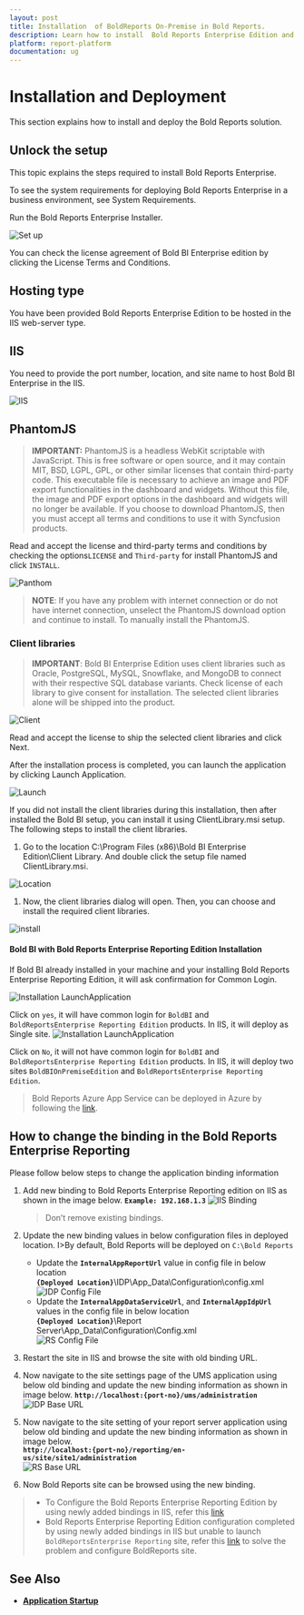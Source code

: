 ```yaml
---
layout: post
title: Installation  of BoldReports On-Premise in Bold Reports.
description: Learn how to install  Bold Reports Enterprise Edition and how to host the Bold Reports Enterprise in IIS or IIS Express in your machine. 
platform: report-platform
documentation: ug
---
```


# Installation and Deployment

This section explains how to install and deploy the Bold Reports solution.

## Unlock the setup

This topic explains the steps required to install Bold Reports Enterprise.

To see the system requirements for deploying Bold Reports Enterprise in a business environment, see System Requirements.

Run the Bold Reports Enterprise Installer.

![Set up](/static/assets/on-premise/images/installation/setup.png)

You can check the license agreement of Bold BI Enterprise edition by clicking the License Terms and Conditions.

## Hosting type

You have been provided Bold Reports Enterprise Edition to be hosted in the IIS web-server type.

## IIS

You need to provide the port number, location, and site name to host Bold BI Enterprise in the IIS.

![IIS](/static/assets/on-premise/images/installation/iis.png)

## PhantomJS

> **IMPORTANT:** PhantomJS is a headless WebKit scriptable with JavaScript. This is free software or open source, and it may contain MIT, BSD, LGPL, GPL, or other similar licenses that contain third-party code. This executable file is necessary to achieve an image and PDF export functionalities in the dashboard and widgets. Without this file, the image and PDF export options in the dashboard and widgets will no longer be available. If you choose to download PhantomJS, then you must accept all terms and conditions to use it with Syncfusion products.

Read and accept the license and third-party terms and conditions by checking the options``LICENSE`` and ``Third-party`` for install PhantomJS and click ``INSTALL``.

![Panthom](/static/assets/on-premise/images/installation/panthom.png)

> **NOTE**: If you have any problem with internet connection or do not have internet connection, unselect the PhantomJS download option and continue to install. To manually install the PhantomJS.

### Client libraries

> **IMPORTANT**: Bold BI Enterprise Edition uses client libraries such as Oracle, PostgreSQL, MySQL, Snowflake, and MongoDB to connect with their respective SQL database variants. Check license of each library to give consent for installation. The selected client libraries alone will be shipped into the product.

![Client](/static/assets/on-premise/images/installation/client.png)

Read and accept the license to ship the selected client libraries and click Next.

After the installation process is completed, you can launch the application by clicking Launch Application.

![Launch](/static/assets/on-premise/images/installation/launch.png)

If you did not install the client libraries during this installation, then after installed the Bold BI setup, you can install it using ClientLibrary.msi setup. The following steps to install the client libraries.

1. Go to the location C:\Program Files (x86)\Bold BI Enterprise Edition\Client Library. And double click the setup file named ClientLibrary.msi.

![Location](/static/assets/on-premise/images/installation/location.png)

1. Now, the client libraries dialog will open. Then, you can choose and install the required client libraries.

![install](/static/assets/on-premise/images/installation/install.png)

#### Bold BI with Bold Reports Enterprise Reporting Edition Installation

If Bold BI already installed in your machine and your installing Bold Reports Enterprise Reporting Edition, it will ask confirmation for Common Login.

![Installation LaunchApplication](/static/assets/on-premise/images/getting-started/common-login.png)

Click on `yes`, it will have common login for `BoldBI` and `BoldReportsEnterprise Reporting Edition` products. In IIS, it will deploy as Single site.
![Installation LaunchApplication](/static/assets/on-premise/images/getting-started/common-login-in-IIS.png)

Click on `No`, it will not have common login for `BoldBI` and `BoldReportsEnterprise Reporting Edition` products. In IIS, it will deploy two sites `BoldBIOnPremiseEdition` and `BoldReportsEnterprise Reporting Edition`.

>Bold Reports Azure App Service can be deployed in Azure by following the [link](../azure-app-service/).

## How to change the binding in the Bold Reports Enterprise Reporting

Please follow below steps to change the application binding information

1. Add new binding to Bold Reports Enterprise Reporting edition on IIS as shown in the image below.
 **`Example: 192.168.1.3`**
![IIS Binding](/static/assets/on-premise/images/getting-started/add-binding.png)  
    >Don’t remove existing bindings.

2. Update the new binding values in below configuration files in deployed location.
I>By default, Bold Reports will be deployed on `C:\Bold Reports`
   * Update the **`InternalAppReportUrl`** value in config file in below location  
**`{Deployed Location}`**\IDP\App_Data\Configuration\config.xml  
![IDP Config File](/static/assets/on-premise/images/getting-started/idp-config.png)
   * Update the **`InternalAppDataServiceUrl`**, and **`InternalAppIdpUrl`** values in the config file in below location  
**`{Deployed Location}`**\Report Server\App_Data\Configuration\Config.xml  
![RS Config File](/static/assets/on-premise/images/getting-started/rs-config.png)
3. Restart the site in IIS and browse the site with old binding URL.
4. Now navigate to the site settings page of the UMS application using below old binding and update the new binding information as shown in image below.
**`http://localhost:{port-no}/ums/administration`**  
![IDP Base URL](/static/assets/on-premise/images/getting-started/idp-base-url.png)
5. Now navigate to the site setting of your report server application using below old binding and update the new binding information as shown in image below.  
**`http://localhost:{port-no}/reporting/en-us/site/site1/administration`**  
![RS Base URL](/static/assets/on-premise/images/getting-started/rs-base-url.png)

6. Now Bold Reports site can be browsed using the new binding.

> * To Configure the Bold Reports Enterprise Reporting Edition by using newly added bindings in IIS, refer this [link](../../how-to/map-a-domain-name-to-bold-reports-site-before-startup/)
> * Bold Reports Enterprise Reporting Edition configuration completed by using newly added bindings in IIS but unable to launch `BoldReportsEnterprise Reporting` site, refer this [link](../../how-to/resolve-unavailable-error-when-site-fails-incase-of-domain-name-change/) to solve the problem and configure BoldReports site.

## See Also

* [**Application Startup**](../../application-startup/)